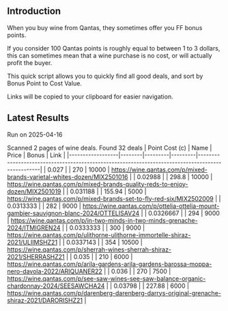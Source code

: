 ## Introduction

When you buy wine from Qantas, they sometimes offer you FF bonus points. 

If you consider 100 Qantas points is roughly equal to between 1 to 3 dollars, this can sometimes mean that a wine purchase is no cost, or will actually profit the buyer.

This quick script allows you to quickly find all good deals, and sort by Bonus Point to Cost Value.

Links will be copied to your clipboard for easier navigation.

## Latest Results

Run on 2025-04-16

Scanned 2 pages of wine deals.
Found 32 deals
|   Point Cost (c) | Name   |   Price |   Bonus | Link                                                                                             |
|------------------|--------|---------|---------|--------------------------------------------------------------------------------------------------|
|        0.027     |        |  270    |   10000 | https://wine.qantas.com/p/mixed-brands-varietal-whites-dozen/MIX2501016                          |
|        0.02988   |        |  298.8  |   10000 | https://wine.qantas.com/p/mixed-brands-quality-reds-to-enjoy-dozen/MIX2501019                    |
|        0.031188  |        |  155.94 |    5000 | https://wine.qantas.com/p/mixed-brands-set-to-fly-red-six/MIX2502009                             |
|        0.0313333 |        |  282    |    9000 | https://wine.qantas.com/p/ottelia-ottelia-mount-gambier-sauvignon-blanc-2024/OTTELISAV24         |
|        0.0326667 |        |  294    |    9000 | https://wine.qantas.com/p/in-two-minds-in-two-minds-grenache-2024/ITMIGREN24                     |
|        0.0333333 |        |  300    |    9000 | https://wine.qantas.com/p/ulithorne-ulithorne-immortelle-shiraz-2021/ULIIMSHZ21                  |
|        0.0337143 |        |  354    |   10500 | https://wine.qantas.com/p/sherrah-wines-sherrah-shiraz-2021/SHERRASHZ21                          |
|        0.035     |        |  210    |    6000 | https://wine.qantas.com/p/arila-gardens-arila-gardens-barossa-moppa-nero-davola-2022/ARIQUANER22 |
|        0.036     |        |  270    |    7500 | https://wine.qantas.com/p/see-saw-wines-see-saw-balance-organic-chardonnay-2024/SEESAWCHA24      |
|        0.03798   |        |  227.88 |    6000 | https://wine.qantas.com/p/darenberg-darenberg-darrys-original-grenache-shiraz-2021/DARORISHZ21   |

